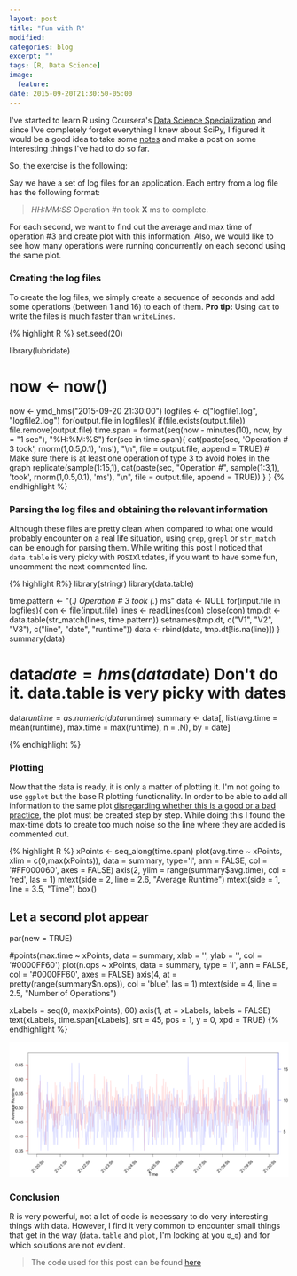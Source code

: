 ```yaml
---
layout: post
title: "Fun with R"
modified:
categories: blog
excerpt: ""
tags: [R, Data Science]
image:
  feature:
date: 2015-09-20T21:30:50-05:00
---
```


I've started to learn R using Coursera's [Data Science
Specialization](https://www.coursera.org/specializations/jhudatascience) and since I've completely
forgot everything I knew about SciPy, I figured it would be a good idea to take some
[notes](http://github.com/sbaldrich/notes) and make a post on some interesting things I've had to do
so far.

So, the exercise is the following:

Say we have a set of log files for an application. Each entry from a log file has the following format:

> *HH:MM:SS* Operation #n took **X** ms to complete.

For each second, we want to find out the average and max time of operation #3 and create plot with this information. Also, we would like to see how many operations were running concurrently on each second using the same plot.

### Creating the log files

To create the log files, we simply create a sequence of seconds and add some operations (between 1 and 16)
to each of them. **Pro tip:** Using `cat` to write the files is much faster than `writeLines`.

{% highlight R %}
set.seed(20)

library(lubridate)

# now <- now()
now <- ymd_hms("2015-09-20 21:30:00")
logfiles <- c("logfile1.log", "logfile2.log")
for(output.file in logfiles){
  if(file.exists(output.file))
    file.remove(output.file)
  time.span = format(seq(now - minutes(10), now, by = "1 sec"), "%H:%M:%S")
  for(sec in time.span){
    cat(paste(sec, 'Operation # 3 took', rnorm(1,0.5,0.1), 'ms'), "\n", file = output.file, append = TRUE) # Make sure there is at least one operation of type 3 to avoid holes in the graph
    replicate(sample(1:15,1), cat(paste(sec, "Operation #", sample(1:3,1), 'took', rnorm(1,0.5,0.1), 'ms'), "\n", file = output.file, append = TRUE))
  }
}
{% endhighlight %}

### Parsing the log files and obtaining the relevant information

Although these files are pretty clean when compared to what one would probably encounter on a real life situation, using `grep`, `grepl` or `str_match` can be enough for parsing them.
While writing this post I noticed that `data.table` is very picky with `POSIXlt`dates, if you want to
have some fun, uncomment the next commented line.

{% highlight R%}
library(stringr)
library(data.table)

time.pattern <- "(.*) Operation # 3 took (.*) ms"
data <- NULL
for(input.file in logfiles){
  con <- file(input.file)
  lines <- readLines(con)
  close(con)
  tmp.dt <- data.table(str_match(lines, time.pattern))
  setnames(tmp.dt, c("V1", "V2", "V3"), c("line", "date", "runtime"))
  data <- rbind(data, tmp.dt[!is.na(line)])
}
summary(data)
# data$date = hms(data$date) Don't do it. data.table is very picky with dates
data$runtime = as.numeric(data$runtime)
summary <- data[, list(avg.time = mean(runtime), max.time = max(runtime), n = .N), by = date]

{% endhighlight %}

### Plotting

Now that the data is ready, it is only a matter of plotting it. I'm not going to use `ggplot` but the base R plotting functionality. In order to be able to add all information to the same plot [disregarding whether this is a good or a bad practice](http://www.perceptualedge.com/articles/visual_business_intelligence/dual-scaled_axes.pdf), the plot must be created step by step. While doing this I found the max-time dots to create too much noise so the line where they are added is commented out.

{% highlight R %}
xPoints <- seq_along(time.span)
plot(avg.time ~ xPoints, xlim = c(0,max(xPoints)), data = summary, type='l', ann = FALSE, col = '#FF000060', axes = FALSE)
axis(2, ylim = range(summary$avg.time), col = 'red', las = 1)
mtext(side = 2, line = 2.6, "Average Runtime")
mtext(side = 1, line = 3.5, "Time")
box()
## Let a second plot appear
par(new = TRUE)

#points(max.time ~ xPoints, data = summary, xlab = '', ylab = '', col = '#0000FF60')
plot(n.ops ~ xPoints, data = summary, type = 'l', ann = FALSE, col = '#0000FF60', axes = FALSE)
axis(4, at = pretty(range(summary$n.ops)), col = 'blue', las = 1)
mtext(side = 4, line = 2.5, "Number of Operations")

xLabels = seq(0, max(xPoints), 60)
axis(1, at = xLabels, labels = FALSE)
text(xLabels, time.span[xLabels], srt = 45, pos = 1, y = 0, xpd = TRUE)
{% endhighlight %}

![Image You should be seeing a plot](/figs/2015-09-19-fun-with-r/plot.png)

### Conclusion

R is very powerful, not a lot of code is necessary to do very interesting things with data. However, I find it very common to encounter small things that get in the way (`data.table` and `plot`, I'm looking at you ಠ_ಠ) and for which solutions are not evident.

> The code used for this post can be found [here](https://github.com/sbaldrich/sbaldrich.github.io/blob/master/_posts/code/fun-with-r.R)

